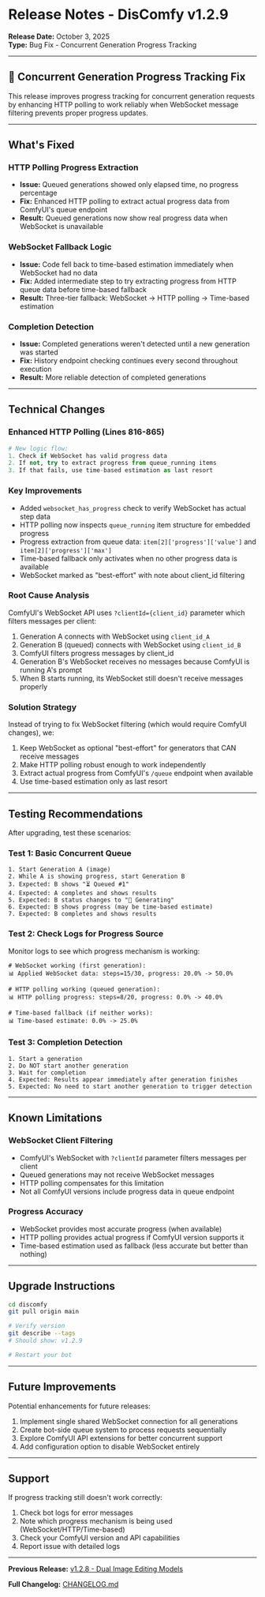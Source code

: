 # Release Notes - DisComfy v1.2.9

**Release Date:** October 3, 2025  
**Type:** Bug Fix - Concurrent Generation Progress Tracking

---

## 🐛 Concurrent Generation Progress Tracking Fix

This release improves progress tracking for concurrent generation requests by enhancing HTTP polling to work reliably when WebSocket message filtering prevents proper progress updates.

---

## What's Fixed

### HTTP Polling Progress Extraction
- **Issue:** Queued generations showed only elapsed time, no progress percentage
- **Fix:** Enhanced HTTP polling to extract actual progress data from ComfyUI's queue endpoint
- **Result:** Queued generations now show real progress data when WebSocket is unavailable

### WebSocket Fallback Logic
- **Issue:** Code fell back to time-based estimation immediately when WebSocket had no data
- **Fix:** Added intermediate step to try extracting progress from HTTP queue data before time-based fallback
- **Result:** Three-tier fallback: WebSocket → HTTP polling → Time-based estimation

### Completion Detection
- **Issue:** Completed generations weren't detected until a new generation was started
- **Fix:** History endpoint checking continues every second throughout execution
- **Result:** More reliable detection of completed generations

---

## Technical Changes

### Enhanced HTTP Polling (Lines 816-865)
```python
# New logic flow:
1. Check if WebSocket has valid progress data
2. If not, try to extract progress from queue_running items
3. If that fails, use time-based estimation as last resort
```

### Key Improvements
- Added `websocket_has_progress` check to verify WebSocket has actual step data
- HTTP polling now inspects `queue_running` item structure for embedded progress
- Progress extraction from queue data: `item[2]['progress']['value']` and `item[2]['progress']['max']`
- Time-based fallback only activates when no other progress data is available
- WebSocket marked as "best-effort" with note about client_id filtering

### Root Cause Analysis
ComfyUI's WebSocket API uses `?clientId={client_id}` parameter which filters messages per client:
1. Generation A connects with WebSocket using `client_id_A`
2. Generation B (queued) connects with WebSocket using `client_id_B`
3. ComfyUI filters progress messages by client_id
4. Generation B's WebSocket receives no messages because ComfyUI is running A's prompt
5. When B starts running, its WebSocket still doesn't receive messages properly

### Solution Strategy
Instead of trying to fix WebSocket filtering (which would require ComfyUI changes), we:
1. Keep WebSocket as optional "best-effort" for generators that CAN receive messages
2. Make HTTP polling robust enough to work independently
3. Extract actual progress from ComfyUI's `/queue` endpoint when available
4. Use time-based estimation only as last resort

---

## Testing Recommendations

After upgrading, test these scenarios:

### Test 1: Basic Concurrent Queue
```
1. Start Generation A (image)
2. While A is showing progress, start Generation B
3. Expected: B shows "⏳ Queued #1"
4. Expected: A completes and shows results
5. Expected: B status changes to "🎨 Generating"
6. Expected: B shows progress (may be time-based estimate)
7. Expected: B completes and shows results
```

### Test 2: Check Logs for Progress Source
Monitor logs to see which progress mechanism is working:
```
# WebSocket working (first generation):
📊 Applied WebSocket data: steps=15/30, progress: 20.0% -> 50.0%

# HTTP polling working (queued generation):
📊 HTTP polling progress: steps=8/20, progress: 0.0% -> 40.0%

# Time-based fallback (if neither works):
📊 Time-based estimate: 0.0% -> 25.0%
```

### Test 3: Completion Detection
```
1. Start a generation
2. Do NOT start another generation
3. Wait for completion
4. Expected: Results appear immediately after generation finishes
5. Expected: No need to start another generation to trigger detection
```

---

## Known Limitations

### WebSocket Client Filtering
- ComfyUI's WebSocket with `?clientId` parameter filters messages per client
- Queued generations may not receive WebSocket messages
- HTTP polling compensates for this limitation
- Not all ComfyUI versions include progress data in queue endpoint

### Progress Accuracy
- WebSocket provides most accurate progress (when available)
- HTTP polling provides actual progress if ComfyUI version supports it
- Time-based estimation used as fallback (less accurate but better than nothing)

---

## Upgrade Instructions

```bash
cd discomfy
git pull origin main

# Verify version
git describe --tags
# Should show: v1.2.9

# Restart your bot
```

---

## Future Improvements

Potential enhancements for future releases:
1. Implement single shared WebSocket connection for all generations
2. Create bot-side queue system to process requests sequentially
3. Explore ComfyUI API extensions for better concurrent support
4. Add configuration option to disable WebSocket entirely

---

## Support

If progress tracking still doesn't work correctly:
1. Check bot logs for error messages
2. Note which progress mechanism is being used (WebSocket/HTTP/Time-based)
3. Check your ComfyUI version and API capabilities
4. Report issue with detailed logs

---

**Previous Release:** [v1.2.8 - Dual Image Editing Models](RELEASE_NOTES_v1.2.8.md)

**Full Changelog:** [CHANGELOG.md](CHANGELOG.md)

